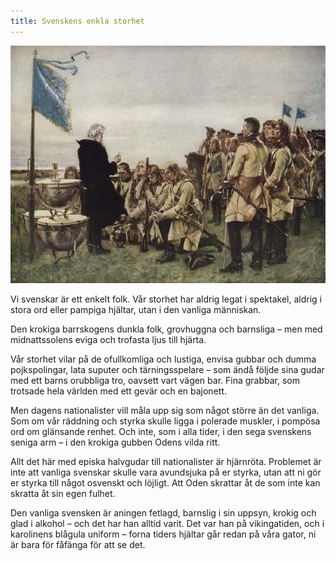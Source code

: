 ```yaml
---
title: Svenskens enkla storhet
---
```

![](/assets/svenskar.jpg)

Vi svenskar är ett enkelt folk. Vår storhet har aldrig legat i spektakel, aldrig i stora ord eller pampiga hjältar, utan i den vanliga människan.

Den krokiga barrskogens dunkla folk, grovhuggna och barnsliga – men med midnattssolens eviga och trofasta ljus till hjärta.

Vår storhet vilar på de ofullkomliga och lustiga, envisa gubbar och dumma pojkspolingar, lata suputer och tärningsspelare – som ändå följde sina gudar med ett barns orubbliga tro, oavsett vart vägen bar. Fina grabbar, som trotsade hela världen med ett gevär och en bajonett.

Men dagens nationalister vill måla upp sig som något större än det vanliga. Som om vår räddning och styrka skulle ligga i polerade muskler, i pompösa ord om glänsande renhet. Och inte, som i alla tider, i den sega svenskens seniga arm – i den krokiga gubben Odens vilda ritt.

Allt det här med episka halvgudar till nationalister är hjärnröta. Problemet är inte att vanliga svenskar skulle vara avundsjuka på er styrka, utan att ni gör er styrka till något osvenskt och löjligt. Att Oden skrattar åt de som inte kan skratta åt sin egen fulhet.

Den vanliga svensken är aningen fetlagd, barnslig i sin uppsyn, krokig och glad i alkohol – och det har han alltid varit. Det var han på vikingatiden, och i karolinens blågula uniform – forna tiders hjältar går redan på våra gator, ni är bara för fåfänga för att se det.

